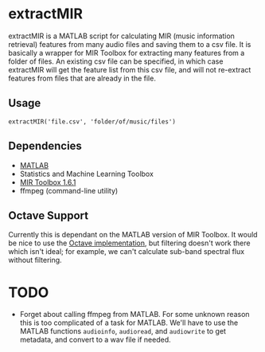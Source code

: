 # extractMIR

extractMIR is a MATLAB script for calculating MIR (music information retrieval) features from many audio files and saving them to a csv file. It is basically a wrapper for MIR Toolbox for extracting many features from a folder of files. An existing csv file can be specified, in which case extractMIR will get the feature list from this csv file, and will not re-extract features from files that are already in the file.

## Usage

`extractMIR('file.csv', 'folder/of/music/files')`

## Dependencies

- [MATLAB](http://www.mathworks.com/)
- Statistics and Machine Learning Toolbox
- [MIR Toolbox 1.6.1](https://www.jyu.fi/hytk/fi/laitokset/mutku/en/research/materials/mirtoolbox)
- ffmpeg (command-line utility)

## Octave Support

Currently this is dependant on the MATLAB version of MIR Toolbox. It would be nice to use the [Octave implementation](https://github.com/martinarielhartmann/mirtooloct), but filtering doesn't work there which isn't ideal; for example, we can't calculate sub-band spectral flux without filtering.

# TODO

- Forget about calling ffmpeg from MATLAB. For some unknown reason this is too complicated of a task for MATLAB. We'll have to use the MATLAB functions `audioinfo`, `audioread`, and `audiowrite` to get metadata, and convert to a wav file if needed.
